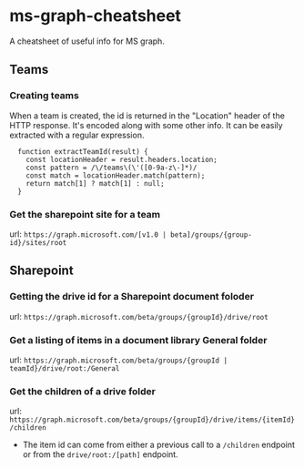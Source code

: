 # ms-graph-cheatsheet
A cheatsheet of useful info for MS graph. 


## Teams

###  Creating teams
When a team is created, the id is returned in the "Location" header of the HTTP response. It's encoded along with some other info. It can be easily extracted with a regular expression.
```JS
  function extractTeamId(result) {
    const locationHeader = result.headers.location;
    const pattern = /\/teams\(\'([0-9a-z\-]*)/
    const match = locationHeader.match(pattern);
    return match[1] ? match[1] : null;
  }
 ```

### Get the sharepoint site for a team
url: `https://graph.microsoft.com/[v1.0 | beta]/groups/{group-id}/sites/root`


## Sharepoint

### Getting the drive id for a Sharepoint document foloder
url: `https://graph.microsoft.com/beta/groups/{groupId}/drive/root`

### Get a listing of items in a document library General folder
url: `https://graph.microsoft.com/beta/groups/{groupId | teamId}/drive/root:/General`

### Get the children of a drive folder
url: `https://graph.microsoft.com/beta/groups/{groupId}/drive/items/{itemId}/children`

* The item id can come from either a previous call to a `/children` endpoint or from the `drive/root:/[path]` endpoint.
